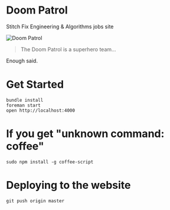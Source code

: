 # Doom Patrol
Stitch Fix Engineering & Algorithms jobs site

![Doom Patrol](http://images2.wikia.nocookie.net/__cb20091015054813/marvel_dc/images/5/55/Doom_Patrol_008.jpg "DOOM PATROL")


> The Doom Patrol is a superhero team...

Enough said.

# Get Started

    bundle install
    foreman start
    open http://localhost:4000
    
# If you get "unknown command: coffee"

    sudo npm install -g coffee-script

# Deploying to the website

```
git push origin master
```
